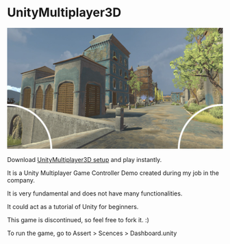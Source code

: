 # UnityMultiplayer3D

![plot](UnityMultiplayer3D.jpg)

Download [UnityMultiplayer3D setup](https://github.com/myworldbox/exe/UnityMultiplayer3D%20setup.exe) and play instantly.

It is a Unity Multiplayer Game Controller Demo created during my job in the company.

It is very fundamental and does not have many functionalities.

It could act as a tutorial of Unity for beginners.

This game is discontinued, so feel free to fork it. :)

To run the game, go to Assert > Scences > Dashboard.unity

